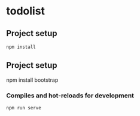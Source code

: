 # todolist


## Project setup
```
npm install
```

## Project setup

npm install bootstrap


### Compiles and hot-reloads for development
```
npm run serve
```
